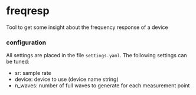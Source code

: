 # freqresp
Tool to get some insight about the frequency response of a device

### configuration
All settings are placed in the file `settings.yaml`. The following settings can be tuned:

- sr: sample rate
- device: device to use (device name string)
- n_waves: number of full waves to generate for each measurement point

